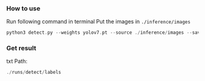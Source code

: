 ### How to use
Run following command in terminal
Put the images in `./inference/images`
```c
python3 detect.py --weights yolov7.pt --source ./inference/images --save-txt
```

### Get result
txt Path:
```c
./runs/detect/labels
```

